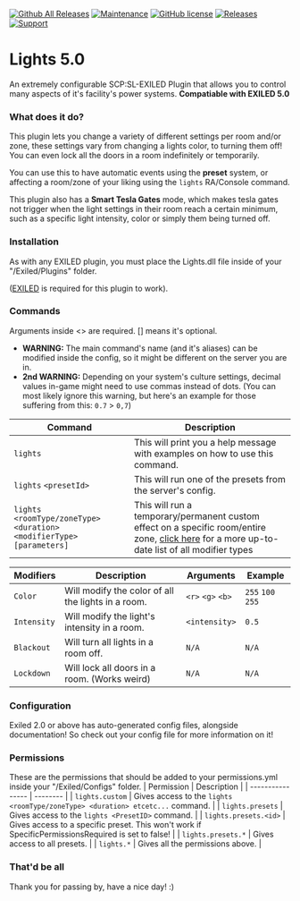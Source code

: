 [![Github All Releases](https://img.shields.io/github/downloads/SebasCapo/Lights/total.svg)](https://github.com/SebasCapo/Lights/releases) [![Maintenance](https://img.shields.io/badge/Maintained%3F-yes-green.svg)](https://github.com/SebasCapo/Lights/graphs/commit-activity) [![GitHub license](https://img.shields.io/github/license/Naereen/StrapDown.js.svg)](https://github.com/SebasCapo/Lights/blob/main/LICENSE)
<a href="https://github.com/1462903025/Lights/releases"><img src="https://img.shields.io/github/downloads/1462903025/Lights/total?color=blue" alt="Releases"></a>
<a href="https://discord.gg/PyUkWTg"><img src="https://img.shields.io/discord/656673194693885975?color=%23aa0000&label=EXILED" alt="Support"></a>

# Lights 5.0
An extremely configurable SCP:SL-EXILED Plugin that allows you to control many aspects of it's facility's power systems.
**Compatiable with EXILED 5.0**

### What does it do?
This plugin lets you change a variety of different settings per room and/or zone, these settings vary from changing a lights color, to turning them off! You can even lock all the doors in a room indefinitely or temporarily.

You can use this to have automatic events using the **preset** system, or affecting a room/zone of your liking using the `lights` RA/Console command.

This plugin also has a **Smart Tesla Gates** mode, which makes tesla gates not trigger when the light settings in their room reach a certain minimum, such as a specific light intensity, color or simply them being turned off. 

### Installation
As with any EXILED plugin, you must place the Lights.dll file inside of your "/Exiled/Plugins" folder.

([EXILED](https://github.com/galaxy119/EXILED "EXILED") is required for this plugin to work).

### Commands
Arguments inside &lt;&gt; are required. [] means it's optional.

- **WARNING:** The main command's name (and it's aliases) can be modified inside the config, so it might be different on the server you are in.
- **2nd WARNING:** Depending on your system's culture settings, decimal values in-game might need to use commas instead of dots. (You can most likely ignore this warning, but here's an example for those suffering from this: `0.7` > `0,7`)

| Command | Description |
| ------------------ | ------------------------------ |
| `lights` | This will print you a help message with examples on how to use this command. |
| `lights` `<presetId>` | This will run one of the presets from the server's config. |
| `lights` `<roomType/zoneType>` `<duration>` `<modifierType>` `[parameters]` | This will run a temporary/permanent custom effect on a specific room/entire zone, [click here](https://github.com/SebasCapo/Lights/blob/master/Lights/ModifierType.cs "ModifierType.cs") for a more up-to-date list of all modifier types |

| Modifiers | Description | Arguments | Example |
| ------------ | -------------------------- | ------------------------------ | --------- |
| `Color` | Will modify the color of all the lights in a room. | `<r>` `<g>` `<b>` | `255` `100` `255` |
| `Intensity` | Will modify the light's intensity in a room. | `<intensity>` | `0.5` |
| `Blackout` | Will turn all lights in a room off. | `N/A` | `N/A` |
| `Lockdown` | Will lock all doors in a room. (Works weird) | `N/A` | `N/A` |

### Configuration

Exiled 2.0 or above has auto-generated config files, alongside documentation! So check out your config file for more information on it!

### Permissions
These are the permissions that should be added to your permissions.yml inside your "/Exiled/Configs" folder.
| Permission  | Description |
| ---------------- | -------- |
| ``lights.custom`` | Gives access to the `lights <roomType/zoneType> <duration> etcetc...` command. |
| ``lights.presets`` | Gives access to the `lights <PresetID>` command. |
| ``lights.presets.<id>`` | Gives access to a specific preset. This won't work if SpecificPermissionsRequired is set to false! |
| ``lights.presets.*`` | Gives access to all presets. | 
| ``lights.*`` | Gives all the permissions above. | 

### That'd be all
Thank you for passing by, have a nice day! :)

